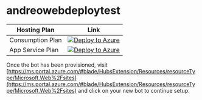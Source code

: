 # andreowebdeploytest

| Hosting Plan | Link
|---|---
| Consumption Plan | [![Deploy to Azure](http://azuredeploy.net/deploybutton.png)](https://azuredeploy.net/?repository=https://github.com/Andrea-Orimoto/andreowebdeploytest/tree/master/hostingplan/consumption)
| App Service Plan | [![Deploy to Azure](http://azuredeploy.net/deploybutton.png)](https://azuredeploy.net/?repository=https://github.com/Andrea-Orimoto/andreowebdeploytest/tree/master/hostingplan/appservice)

Once the bot has been provisioned, visit [https://ms.portal.azure.com/#blade/HubsExtension/Resources/resourceType/Microsoft.Web%2Fsites](https://ms.portal.azure.com/#blade/HubsExtension/Resources/resourceType/Microsoft.Web%2Fsites) and click on your new bot to continue setup.
